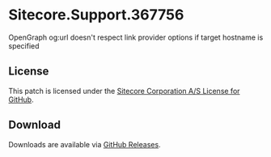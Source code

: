 # Sitecore.Support.367756
OpenGraph og:url doesn't respect link provider options if target hostname is specified

## License  
This patch is licensed under the [Sitecore Corporation A/S License for GitHub](https://github.com/sitecoresupport/Sitecore.Support.367756/blob/master/LICENSE).  

## Download  
Downloads are available via [GitHub Releases](https://github.com/sitecoresupport/Sitecore.Support.367756/releases).  

